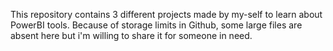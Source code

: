 This repository contains 3 different projects made by my-self to learn about PowerBI tools. Because of storage limits in Github, some large files are absent here but i'm willing to share it for someone in need. 
